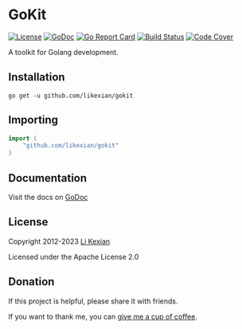 # GoKit

[![License](https://img.shields.io/badge/license-Apache%202.0-blue.svg)](LICENSE)
[![GoDoc](https://pkg.go.dev/badge/github.com/likexian/gokit.svg)](https://pkg.go.dev/github.com/likexian/gokit)
[![Go Report Card](https://goreportcard.com/badge/github.com/likexian/gokit)](https://goreportcard.com/report/github.com/likexian/gokit)
[![Build Status](https://github.com/likexian/gokit/actions/workflows/gotest.yaml/badge.svg)](https://github.com/likexian/gokit/actions/workflows/gotest.yaml)
[![Code Cover](https://release.likexian.com/gokit/coverage.svg)](https://github.com/likexian/gokit/actions/workflows/gotest.yaml)

A toolkit for Golang development.

## Installation

```shell
go get -u github.com/likexian/gokit
```

## Importing

```go
import (
    "github.com/likexian/gokit"
)
```

## Documentation

Visit the docs on [GoDoc](https://pkg.go.dev/github.com/likexian/gokit)

## License

Copyright 2012-2023 [Li Kexian](https://www.likexian.com/)

Licensed under the Apache License 2.0

## Donation

If this project is helpful, please share it with friends.

If you want to thank me, you can [give me a cup of coffee](https://www.likexian.com/donate/).
